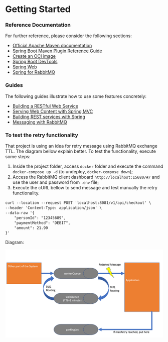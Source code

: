 # Getting Started

### Reference Documentation
For further reference, please consider the following sections:

* [Official Apache Maven documentation](https://maven.apache.org/guides/index.html)
* [Spring Boot Maven Plugin Reference Guide](https://docs.spring.io/spring-boot/docs/2.6.6/maven-plugin/reference/html/)
* [Create an OCI image](https://docs.spring.io/spring-boot/docs/2.6.6/maven-plugin/reference/html/#build-image)
* [Spring Boot DevTools](https://docs.spring.io/spring-boot/docs/2.6.6/reference/htmlsingle/#using-boot-devtools)
* [Spring Web](https://docs.spring.io/spring-boot/docs/2.6.6/reference/htmlsingle/#boot-features-developing-web-applications)
* [Spring for RabbitMQ](https://docs.spring.io/spring-boot/docs/2.6.6/reference/htmlsingle/#boot-features-amqp)

### Guides
The following guides illustrate how to use some features concretely:

* [Building a RESTful Web Service](https://spring.io/guides/gs/rest-service/)
* [Serving Web Content with Spring MVC](https://spring.io/guides/gs/serving-web-content/)
* [Building REST services with Spring](https://spring.io/guides/tutorials/bookmarks/)
* [Messaging with RabbitMQ](https://spring.io/guides/gs/messaging-rabbitmq/)

### To test the retry functionality

That project is using an idea for retry message using RabbitMQ exchange TTL. The diagram bellow explain better.
To test the functionality, execute some steps:

1. Inside the project folder, access `docker` folder and execute the command `docker-compose up -d` (to undeploy, `docker-compose down`);
2. Access the RabbitMQ client dashboard `http://localhost:15680/#/` and use the user and password from `.env` file;
3. Execute the cURL bellow to send message and test manually the retry functionality.

```shell
curl --location --request POST 'localhost:8081/v1/api/checkout' \
--header 'Content-Type: application/json' \
--data-raw '{
    "personId": "12345689",
    "paymentMethod": "DEBIT",
    "amount": 21.90
}'
```

Diagram:

<img src="https://raw.githubusercontent.com/jether2011/rabbitmq-queue-retry/master/docker/reliable_rabbit_queues.png" width="800"/>
